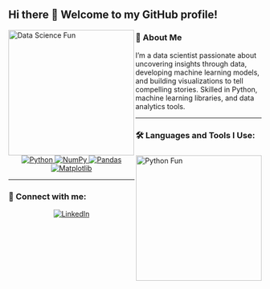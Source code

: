 ## Hi there 👋 Welcome to my GitHub profile!

<img align="left" src="https://media0.giphy.com/media/v1.Y2lkPTc5MGI3NjExbDk4OWMxZWYzamRiN2cwODBocXR1bHowbDQ1d2RwY2U4a29paTVtMCZlcD12MV9pbnRlcm5hbF9naWZfYnlfaWQmY3Q9Zw/2IudUHdI075HL02Pkk/giphy.webp" alt="Data Science Fun" width="250" />

<img align="right" src="https://media4.giphy.com/media/v1.Y2lkPTc5MGI3NjExMDN4anNkMTFvc25tNTUyZDNnZXZ6Ynkzam4zYXk1dXBiaWM1M2VxaiZlcD12MV9pbnRlcm5hbF9naWZfYnlfaWQmY3Q9cw/v2EGwKEh7RnZMg0bKl/giphy.webp" alt="Python Fun" width="250" />

### 🙋 About Me
I’m a data scientist passionate about uncovering insights through data, developing machine learning models, and building visualizations to tell compelling stories. Skilled in Python, machine learning libraries, and data analytics tools.

---

### 🛠️ Languages and Tools I Use:
<p align="center">
    <a href="https://www.python.org/">
        <img src="https://img.shields.io/badge/Python-3776AB?style=for-the-badge&logo=python&logoColor=white" alt="Python">
    </a>
    <a href="https://numpy.org/">
        <img src="https://img.shields.io/badge/NumPy-013243?style=for-the-badge&logo=numpy&logoColor=white" alt="NumPy">
    </a>
    <a href="https://pandas.pydata.org/">
        <img src="https://img.shields.io/badge/Pandas-150458?style=for-the-badge&logo=pandas&logoColor=white" alt="Pandas">
    </a>
    <a href="https://matplotlib.org/">
        <img src="https://img.shields.io/badge/Matplotlib-3776AB?style=for-the-badge&logo=python&logoColor=white" alt="Matplotlib">
    </a>
</p>

---

### 🔗 Connect with me:
<p align="center">
    <a href="https://www.linkedin.com/in/nguyenquyetgiangson/">
        <img src="https://img.shields.io/badge/LinkedIn-blue?style=for-the-badge&logo=linkedin" alt="LinkedIn">
    </a>
</p>
